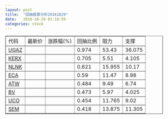 ```yaml
---
layout: post
title:  "回抽股票分析20161029"
date:   2016-10-29 01:16:59
categories: stock
---
```

<script type="text/javascript">
var stockList = []
stockList.push('gb_ugaz');
stockList.push('gb_kerx');
stockList.push('gb_nlnk');
stockList.push('gb_eca');
stockList.push('gb_atw');
stockList.push('gb_bv');
stockList.push('gb_uco');
stockList.push('gb_sem');
</script>
<table border="1">
 <tr>
 <td>代码</td>
 <td>最新价</td>
 <td>涨跌幅(%)</td>
 <td>回抽比例</td>
 <td>阻力</td>
 <td>支撑</td>
</tr>
  <tr id="ugaz">
  <td><a href="http://stock.finance.sina.com.cn/usstock/quotes/UGAZ.html" target="_blank">UGAZ</a></td><td></td><td></td><td>0.974</td><td>53.43</td><td>36.075</td></tr>
  <tr id="kerx">
  <td><a href="http://stock.finance.sina.com.cn/usstock/quotes/KERX.html" target="_blank">KERX</a></td><td></td><td></td><td>0.705</td><td>5.51</td><td>4.105</td></tr>
  <tr id="nlnk">
  <td><a href="http://stock.finance.sina.com.cn/usstock/quotes/NLNK.html" target="_blank">NLNK</a></td><td></td><td></td><td>0.621</td><td>15.955</td><td>10.17</td></tr>
  <tr id="eca">
  <td><a href="http://stock.finance.sina.com.cn/usstock/quotes/ECA.html" target="_blank">ECA</a></td><td></td><td></td><td>0.59</td><td>11.47</td><td>8.98</td></tr>
  <tr id="atw">
  <td><a href="http://stock.finance.sina.com.cn/usstock/quotes/ATW.html" target="_blank">ATW</a></td><td></td><td></td><td>0.484</td><td>9.49</td><td>6.74</td></tr>
  <tr id="bv">
  <td><a href="http://stock.finance.sina.com.cn/usstock/quotes/BV.html" target="_blank">BV</a></td><td></td><td></td><td>0.473</td><td>5.97</td><td>4.025</td></tr>
  <tr id="uco">
  <td><a href="http://stock.finance.sina.com.cn/usstock/quotes/UCO.html" target="_blank">UCO</a></td><td></td><td></td><td>0.454</td><td>11.765</td><td>9.02</td></tr>
  <tr id="sem">
  <td><a href="http://stock.finance.sina.com.cn/usstock/quotes/SEM.html" target="_blank">SEM</a></td><td></td><td></td><td>0.418</td><td>13.875</td><td>11.305</td></tr>
</table>
